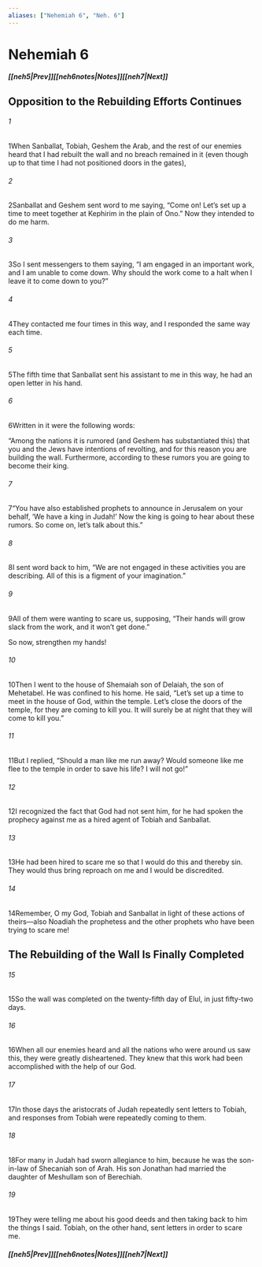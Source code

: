 ```yaml
---
aliases: ["Nehemiah 6", "Neh. 6"]
---
```

# Nehemiah 6
##### <span class=arrow-left></span>[[neh5|Prev]]<span class=navigation-separator></span>[[neh6notes|Notes]]<span class=navigation-separator></span>[[neh7|Next]]<span class=arrow-right></span>
## Opposition to the Rebuilding Efforts Continues
###### 1
<span class=verse-first>1</span>When Sanballat, Tobiah, Geshem the Arab, and the rest of our enemies heard that I had rebuilt the wall and no breach remained in it (even though up to that time I had not positioned doors in the gates),
###### 2
<span class=verse-body>2</span>Sanballat and Geshem sent word to me saying, “Come on! Let’s set up a time to meet together at Kephirim in the plain of Ono.” Now they intended to do me harm.
###### 3
<span class=verse-body>3</span>So I sent messengers to them saying, “I am engaged in an important work, and I am unable to come down. Why should the work come to a halt when I leave it to come down to you?”
###### 4
<span class=verse-body>4</span>They contacted me four times in this way, and I responded the same way each time.
###### 5
<span class=verse-body>5</span>The fifth time that Sanballat sent his assistant to me in this way, he had an open letter in his hand.
###### 6
<span class=verse-body>6</span>Written in it were the following words:
<div class=paragraph-break></div>

“Among the nations it is rumored (and Geshem has substantiated this) that you and the Jews have intentions of revolting, and for this reason you are building the wall. Furthermore, according to these rumors you are going to become their king.
###### 7
<span class=verse-body>7</span>“You have also established prophets to announce in Jerusalem on your behalf, ‘We have a king in Judah!’ Now the king is going to hear about these rumors. So come on, let’s talk about this.”
###### 8
<span class=verse-body>8</span>I sent word back to him, “We are not engaged in these activities you are describing. All of this is a figment of your imagination.”
###### 9
<span class=verse-body>9</span>All of them were wanting to scare us, supposing, “Their hands will grow slack from the work, and it won’t get done.”
<div class=paragraph-break></div>

So now, strengthen my hands!
<div class=paragraph-break></div>

###### 10
<span class=verse-first>10</span>Then I went to the house of Shemaiah son of Delaiah, the son of Mehetabel. He was confined to his home. He said, “Let’s set up a time to meet in the house of God, within the temple. Let’s close the doors of the temple, for they are coming to kill you. It will surely be at night that they will come to kill you.”
###### 11
<span class=verse-body>11</span>But I replied, “Should a man like me run away? Would someone like me flee to the temple in order to save his life? I will not go!”
###### 12
<span class=verse-body>12</span>I recognized the fact that God had not sent him, for he had spoken the prophecy against me as a hired agent of Tobiah and Sanballat.
###### 13
<span class=verse-body>13</span>He had been hired to scare me so that I would do this and thereby sin. They would thus bring reproach on me and I would be discredited.
###### 14
<span class=verse-body>14</span>Remember, O my God, Tobiah and Sanballat in light of these actions of theirs—also Noadiah the prophetess and the other prophets who have been trying to scare me!
## The Rebuilding of the Wall Is Finally Completed
###### 15
<span class=verse-first>15</span>So the wall was completed on the twenty-fifth day of Elul, in just fifty-two days.
###### 16
<span class=verse-body>16</span>When all our enemies heard and all the nations who were around us saw this, they were greatly disheartened. They knew that this work had been accomplished with the help of our God.
###### 17
<span class=verse-body>17</span>In those days the aristocrats of Judah repeatedly sent letters to Tobiah, and responses from Tobiah were repeatedly coming to them.
###### 18
<span class=verse-body>18</span>For many in Judah had sworn allegiance to him, because he was the son-in-law of Shecaniah son of Arah. His son Jonathan had married the daughter of Meshullam son of Berechiah.
###### 19
<span class=verse-body>19</span>They were telling me about his good deeds and then taking back to him the things I said. Tobiah, on the other hand, sent letters in order to scare me.
##### <span class=arrow-left></span>[[neh5|Prev]]<span class=navigation-separator></span>[[neh6notes|Notes]]<span class=navigation-separator></span>[[neh7|Next]]<span class=arrow-right></span>